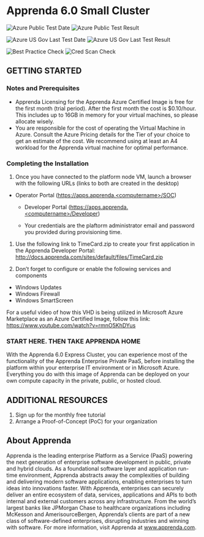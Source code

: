 # Apprenda 6.0 Small Cluster

![Azure Public Test Date](https://azurequickstartsservice.blob.core.windows.net/badges/apprenda60-small/PublicLastTestDate.svg)
![Azure Public Test Result](https://azurequickstartsservice.blob.core.windows.net/badges/apprenda60-small/PublicDeployment.svg)

![Azure US Gov Last Test Date](https://azurequickstartsservice.blob.core.windows.net/badges/apprenda60-small/FairfaxLastTestDate.svg)
![Azure US Gov Last Test Result](https://azurequickstartsservice.blob.core.windows.net/badges/apprenda60-small/FairfaxDeployment.svg)

![Best Practice Check](https://azurequickstartsservice.blob.core.windows.net/badges/apprenda60-small/BestPracticeResult.svg)
![Cred Scan Check](https://azurequickstartsservice.blob.core.windows.net/badges/apprenda60-small/CredScanResult.svg)

## GETTING STARTED

### Notes and Prerequisites

- Apprenda Licensing for the Apprenda Azure Certified Image is free for the first month (trial period). After the first month the cost is $0.10/hour. This includes up to 16GB in memory for your virtual machines, so please allocate wisely.
- You are responsible for the cost of operating the Virtual Machine in Azure. Consult the Azure Pricing details for the Tier of your choice to get an estimate of the cost. We recommend using at least an A4 workload for the Apprenda virtual machine for optimal performance.

### Completing the Installation

1. Once you have connected to the platform node VM, launch a browser with the following URLs (links to both are created in the desktop)

- Operator Portal (https://apps.apprenda.<computername>/SOC)

  - Developer Portal (https://apps.apprenda.<computername>/Developer)

  - Your credentials are the plaftorm administrator email and password you provided during provisioning time.

1. Use the following link to TimeCard.zip to create your first application in the Apprenda Developer Portal: http://docs.apprenda.com/sites/default/files/TimeCard.zip

1. Don’t forget to configure or enable the following services and components

- Windows Updates
- Windows Firewall
- Windows SmartScreen

For a useful video of how this VHD is being utilized in Microsoft Azure Marketplace as an Azure Certified Image, follow this link: https://www.youtube.com/watch?v=rmnO5KhDYus

### START HERE. THEN TAKE APPRENDA HOME

With the Apprenda 6.0 Express Cluster, you can experience most of the functionality of the Apprenda Enterprise Private PaaS, before installing the platform within your enterprise IT environment or in Microsoft Azure. Everything you do with this image of Apprenda can be deployed on your own compute capacity in the private, public, or hosted cloud.

## ADDITIONAL RESOURCES

1. Sign up for the monthly free tutorial
2. Arrange a Proof-of-Concept (PoC) for your organization

## About Apprenda

Apprenda is the leading enterprise Platform as a Service (PaaS) powering the next generation of enterprise software development in public, private and hybrid clouds. As a foundational software layer and application run-time environment, Apprenda abstracts away the complexities of building and delivering modern software applications, enabling enterprises to turn ideas into innovations faster. With Apprenda, enterprises can securely deliver an entire ecosystem of data, services, applications and APIs to both internal and external customers across any infrastructure. From the world’s largest banks like JPMorgan Chase to healthcare organizations including McKesson and AmerisourceBergen, Apprenda’s clients are part of a new class of software-defined enterprises, disrupting industries and winning with software. For more information, visit Apprenda at www.apprenda.com.

